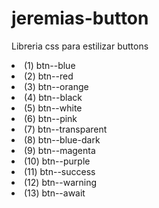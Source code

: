 # jeremias-button
Libreria css para estilizar buttons
<li>(1) btn--blue</li>
<li>(2) btn--red</li>
<li>(3) btn--orange</li>
<li>(4) btn--black</li>
<li>(5) btn--white</li>
<li>(6) btn--pink</li>
<li>(7) btn--transparent</li>
<li>(8) btn--blue-dark</li>
<li>(9) btn--magenta</li>
<li>(10) btn--purple</li>
<li>(11) btn--success</li>
<li>(12) btn--warning</li>
<li>(13) btn--await</li>
